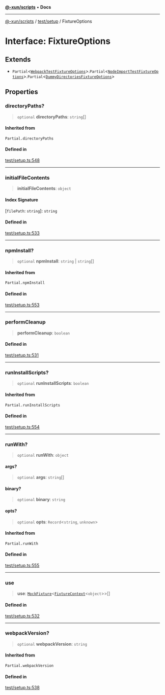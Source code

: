 [**@-xun/scripts**](../../../README.md) • **Docs**

***

[@-xun/scripts](../../../README.md) / [test/setup](../README.md) / FixtureOptions

# Interface: FixtureOptions

## Extends

- `Partial`\<[`WebpackTestFixtureOptions`](WebpackTestFixtureOptions.md)\>.`Partial`\<[`NodeImportTestFixtureOptions`](NodeImportTestFixtureOptions.md)\>.`Partial`\<[`DummyDirectoriesFixtureOptions`](DummyDirectoriesFixtureOptions.md)\>

## Properties

### directoryPaths?

> `optional` **directoryPaths**: `string`[]

#### Inherited from

`Partial.directoryPaths`

#### Defined in

[test/setup.ts:548](https://github.com/Xunnamius/xscripts/blob/09056cae12d2b8f174c6d0ccc038e6099f396bc6/test/setup.ts#L548)

***

### initialFileContents

> **initialFileContents**: `object`

#### Index Signature

 \[`filePath`: `string`\]: `string`

#### Defined in

[test/setup.ts:533](https://github.com/Xunnamius/xscripts/blob/09056cae12d2b8f174c6d0ccc038e6099f396bc6/test/setup.ts#L533)

***

### npmInstall?

> `optional` **npmInstall**: `string` \| `string`[]

#### Inherited from

`Partial.npmInstall`

#### Defined in

[test/setup.ts:553](https://github.com/Xunnamius/xscripts/blob/09056cae12d2b8f174c6d0ccc038e6099f396bc6/test/setup.ts#L553)

***

### performCleanup

> **performCleanup**: `boolean`

#### Defined in

[test/setup.ts:531](https://github.com/Xunnamius/xscripts/blob/09056cae12d2b8f174c6d0ccc038e6099f396bc6/test/setup.ts#L531)

***

### runInstallScripts?

> `optional` **runInstallScripts**: `boolean`

#### Inherited from

`Partial.runInstallScripts`

#### Defined in

[test/setup.ts:554](https://github.com/Xunnamius/xscripts/blob/09056cae12d2b8f174c6d0ccc038e6099f396bc6/test/setup.ts#L554)

***

### runWith?

> `optional` **runWith**: `object`

#### args?

> `optional` **args**: `string`[]

#### binary?

> `optional` **binary**: `string`

#### opts?

> `optional` **opts**: `Record`\<`string`, `unknown`\>

#### Inherited from

`Partial.runWith`

#### Defined in

[test/setup.ts:555](https://github.com/Xunnamius/xscripts/blob/09056cae12d2b8f174c6d0ccc038e6099f396bc6/test/setup.ts#L555)

***

### use

> **use**: [`MockFixture`](MockFixture.md)\<[`FixtureContext`](FixtureContext.md)\<`object`\>\>[]

#### Defined in

[test/setup.ts:532](https://github.com/Xunnamius/xscripts/blob/09056cae12d2b8f174c6d0ccc038e6099f396bc6/test/setup.ts#L532)

***

### webpackVersion?

> `optional` **webpackVersion**: `string`

#### Inherited from

`Partial.webpackVersion`

#### Defined in

[test/setup.ts:538](https://github.com/Xunnamius/xscripts/blob/09056cae12d2b8f174c6d0ccc038e6099f396bc6/test/setup.ts#L538)
